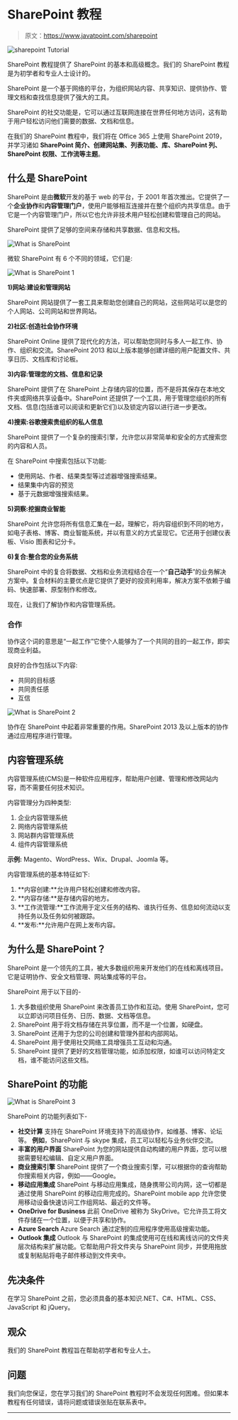 # SharePoint 教程

> 原文：<https://www.javatpoint.com/sharepoint>

![sharepoint Tutorial](img/64d632a09b6cbb4b8a2b06f4f46e059b.png)

SharePoint 教程提供了 SharePoint 的基本和高级概念。我们的 SharePoint 教程是为初学者和专业人士设计的。

SharePoint 是一个基于网络的平台，为组织网站内容、共享知识、提供协作、管理文档和查找信息提供了强大的工具。

SharePoint 的社交功能是，它可以通过互联网连接在世界任何地方访问，这有助于用户轻松访问他们需要的数据、文档和信息。

在我们的 SharePoint 教程中，我们将在 Office 365 上使用 SharePoint 2019，并学习诸如 **SharePoint 简介、创建网站集、列表功能、库、SharePoint 列、SharePoint 权限、工作流等主题**。

## 什么是 SharePoint

SharePoint 是由**微软**开发的基于 web 的平台，于 2001 年首次推出。它提供了一个**企业协作**和**内容管理门户**，使用户能够相互连接并在整个组织内共享信息。由于它是一个内容管理门户，所以它也允许非技术用户轻松创建和管理自己的网站。

SharePoint 提供了足够的空间来存储和共享数据、信息和文档。

![What is SharePoint](img/8f6205b669d25c90a2e7d0dac077448e.png)

微软 SharePoint 有 6 个不同的领域，它们是:

![What is SharePoint 1](img/0cd1db2637f552420fcc8c62dcf3d548.png)

**1)网站:建设和管理网站**

SharePoint 网站提供了一套工具来帮助您创建自己的网站，这些网站可以是您的个人网站、公司网站和世界网站。

**2)社区:创造社会协作环境**

SharePoint Online 提供了现代化的方法，可以帮助您同时与多人一起工作、协作、组织和交流。SharePoint 2013 和以上版本能够创建详细的用户配置文件、共享日历、文档库和讨论板。

**3)内容:管理您的文档、信息和记录**

SharePoint 提供了在 SharePoint 上存储内容的位置，而不是将其保存在本地文件夹或网络共享设备中。SharePoint 还提供了一个工具，用于管理您组织的所有文档、信息(包括谁可以阅读和更新它们)以及锁定内容以进行进一步更改。

**4)搜索:谷歌搜索贵组织的私人信息**

SharePoint 提供了一个复杂的搜索引擎，允许您以非常简单和安全的方式搜索您的内容和人员。

在 SharePoint 中搜索包括以下功能:

*   使用网站、作者、结果类型等过滤器增强搜索结果。
*   结果集中内容的预览
*   基于元数据增强搜索结果。

**5)洞察:挖掘商业智能**

SharePoint 允许您将所有信息汇集在一起，理解它，将内容组织到不同的地方，如电子表格、博客、商业智能系统，并以有意义的方式呈现它。它还用于创建仪表板、Visio 图表和记分卡。

**6)复合:整合您的业务系统**

SharePoint 中的复合将数据、文档和业务流程结合在一个“**自己动手**”的业务解决方案中。复合材料的主要优点是它提供了更好的投资利用率，解决方案不依赖于编码、快速部署、原型制作和修改。

现在，让我们了解协作和内容管理系统。

### 合作

协作这个词的意思是“一起工作”它使个人能够为了一个共同的目的一起工作，即实现商业利益。

良好的合作包括以下内容:

*   共同的目标感
*   共同责任感
*   互信

![What is SharePoint 2](img/9040c2ef926d5d23cc0f7c8e376eead7.png)

协作在 SharePoint 中起着非常重要的作用。SharePoint 2013 及以上版本的协作通过应用程序进行管理。

## 内容管理系统

内容管理系统(CMS)是一种软件应用程序，帮助用户创建、管理和修改网站内容，而不需要任何技术知识。

内容管理分为四种类型:

1.  企业内容管理系统
2.  网络内容管理系统
3.  网站群内容管理系统
4.  组件内容管理系统

**示例:** Magento、WordPress、Wix、Drupal、Joomla 等。

内容管理系统的基本特征如下:

1.  **内容创建:**允许用户轻松创建和修改内容。
2.  **内容存储:**是存储内容的地方。
3.  **工作流管理:**工作流用于定义任务的结构、谁执行任务、信息如何流动以支持任务以及任务如何被跟踪。
4.  **发布:**允许用户在网上发布内容。

## 为什么是 SharePoint？

SharePoint 是一个领先的工具，被大多数组织用来开发他们的在线和离线项目。它是证明协作、安全文档管理、网站集成等的平台。

SharePoint 用于以下目的-

1.  大多数组织使用 SharePoint 来改善员工协作和互动。使用 SharePoint，您可以立即访问项目任务、日历、数据、文档等信息。
2.  SharePoint 用于将文档存储在共享位置，而不是一个位置，如硬盘。
3.  SharePoint 还用于为您的公司创建和管理外部和内部网站。
4.  SharePoint 用于使用社交网络工具增强员工互动和沟通。
5.  SharePoint 提供了更好的文档管理功能，如添加权限，如谁可以访问特定文档，谁不能访问这些文档。

## SharePoint 的功能

![What is SharePoint 3](img/0e0d7287177b9e8e114c0d8b1068c6f4.png)

SharePoint 的功能列表如下-

*   **社交计算**
    支持在 SharePoint 环境支持下的高级协作，如维基、博客、论坛等。
    **例如**，SharePoint 与 skype 集成，员工可以轻松与业务伙伴交流。
*   **丰富的用户界面**
    SharePoint 为您的网站提供自动构建的用户界面，您可以根据需要轻松编辑、自定义用户界面。
*   **商业搜索引擎**
    SharePoint 提供了一个商业搜索引擎，可以根据你的查询帮助你搜索相关内容，例如——Google。
*   **移动应用集成**
    SharePoint 与移动应用集成，随身携带公司内网，这一切都是通过使用 SharePoint 的移动应用完成的。SharePoint mobile app 允许您使用移动设备快速访问工作组网站、最近的文件等。
*   **OneDrive for Business**
    此前 OneDrive 被称为 SkyDrive。它允许员工将文件存储在一个位置，以便于共享和协作。
*   **Azure Search**
    Azure Search 通过定制的应用程序使用高级搜索功能。
*   **Outlook 集成**
    Outlook 与 SharePoint 的集成使用可在线和离线访问的文件夹层次结构来扩展功能。它帮助用户将文件夹与 SharePoint 同步，并使用拖放或复制粘贴将电子邮件移动到文件夹中。

## 先决条件

在学习 SharePoint 之前，您必须具备的基本知识.NET、C#、HTML、CSS、JavaScript 和 jQuery。

## 观众

我们的 SharePoint 教程旨在帮助初学者和专业人士。

## 问题

我们向您保证，您在学习我们的 SharePoint 教程时不会发现任何困难。但如果本教程有任何错误，请将问题或错误张贴在联系表中。

* * *